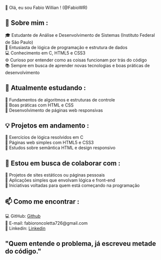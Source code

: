 👋 Olá, eu sou Fabio Willian ! (@FabioWR)<br/>

<h2>🚀 Sobre mim :<br/></h2>
🎓 Estudante de Análise e Desenvolvimento de Sistemas (Instituto Federal de São Paulo)<br/>
🧠 Entusiasta de lógica de programação e estrutura de dados<br/>
💻 Conhecimento em C, HTML5 e CSS3<br/>
⚙️ Curioso por entender como as coisas funcionam por trás do código<br/>
📚 Sempre em busca de aprender novas tecnologias e boas práticas de desenvolvimento<br/>

<h2>🌱 Atualmente estudando :<br/></h2>
🔹 Fundamentos de algoritmos e estruturas de controle<br/>
🔹 Boas práticas com HTML e CSS<br/>
🔹 Desenvolvimento de páginas web responsivas<br/>


<h2>💡 Projetos em andamento :<br/></h2>
🔸 Exercícios de lógica resolvidos em C<br/>
🔸 Páginas web simples com HTML5 e CSS3<br/>
🔸 Estudos sobre semântica HTML e design responsivo<br/>

<h2>🤝 Estou em busca de colaborar com :<br/></h2>
🔹 Projetos de sites estáticos ou páginas pessoais<br/>
🔹 Aplicações simples que envolvam lógica e front-end<br/>
🔹 Iniciativas voltadas para quem está começando na programação<br/>

<h2>📫 Como me encontrar :<br/></h2>
💻 GitHub: <a href="https://github.com/FabioWR">Github</a><br/>
📧 E-mail: fabioroncoletta726@gmail.com<br>
💼 Linkedin: <a href="https://www.linkedin.com/in/fabio-roncoletta-082b62273/">Linkedin</a></br>


<h2>"Quem entende o problema, já escreveu metade do código."</h2>
